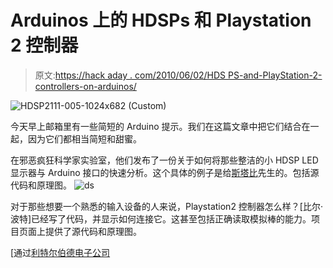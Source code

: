 # Arduinos 上的 HDSPs 和 Playstation 2 控制器

> 原文:[https://hack aday . com/2010/06/02/HDS PS-and-PlayStation-2-controllers-on-arduinos/](https://hackaday.com/2010/06/02/hdsps-and-playstation-2-controllers-on-arduinos/)

![](../Images/91d96339eb95c2b78e0efb0113a423d6.png "HDSP2111-005-1024x682 (Custom)")

今天早上邮箱里有一些简短的 Arduino 提示。我们在这篇文章中把它们结合在一起，因为它们都相当简短和甜蜜。

在邪恶疯狂科学家实验室，他们发布了一份关于如何将那些整洁的小 HDSP LED 显示器与 Arduino 接口的快速分析。这个具体的例子是给[斯塔比](http://hackaday.com/2010/05/26/the-story-of-mr-stabby/)先生的。包括源代码和原理图。
![](../Images/37f7d07c340180903b2a789cdf52784e.png "ds")

对于那些想要一个熟悉的输入设备的人来说，Playstation2 控制器怎么样？[比尔·波特]已经写了代码，并显示如何连接它。这甚至包括正确读取模拟棒的能力。项目页面上提供了源代码和原理图。

[通过[利特尔伯德电子公司](http://blog.littlebirdelectronics.com/playstation-2-controller-arduino-library-via)